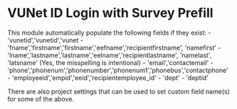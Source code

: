 # VUNet ID Login with Survey Prefill
This module automatically populate the following fields if they exist: - 'vunetid','vunetid','vunet - 'fname','firstname','firstname','eefname','recipientfirstname', 'namefirst' - 'lname','lastname','lastname','eelname','recipientlastname', 'namelast', 'latsname' (Yes, the misspelling is intentional) - 'email','contactemail' - 'phone','phonenum','phonenumber','phonenum1','phonebus','contactphone' - 'employeeid','empid','eeid','recipientemployee_id' - 'dept' - 'deptid'

There are also project settings that can be used to set custom field name(s) for some of the above.
